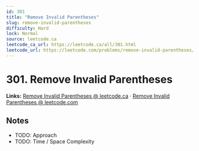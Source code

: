 ```yaml
--- 
id: 301
title: "Remove Invalid Parentheses"
slug: remove-invalid-parentheses
difficulty: Hard
lock: Normal
source: leetcode.ca
leetcode_ca_url: https://leetcode.ca/all/301.html
leetcode_url: https://leetcode.com/problems/remove-invalid-parentheses/
---
```


# 301. Remove Invalid Parentheses

**Links:** [Remove Invalid Parentheses @ leetcode.ca](https://leetcode.ca/all/301.html) · [Remove Invalid Parentheses @ leetcode.com](https://leetcode.com/problems/remove-invalid-parentheses/)

## Notes
- TODO: Approach
- TODO: Time / Space Complexity
